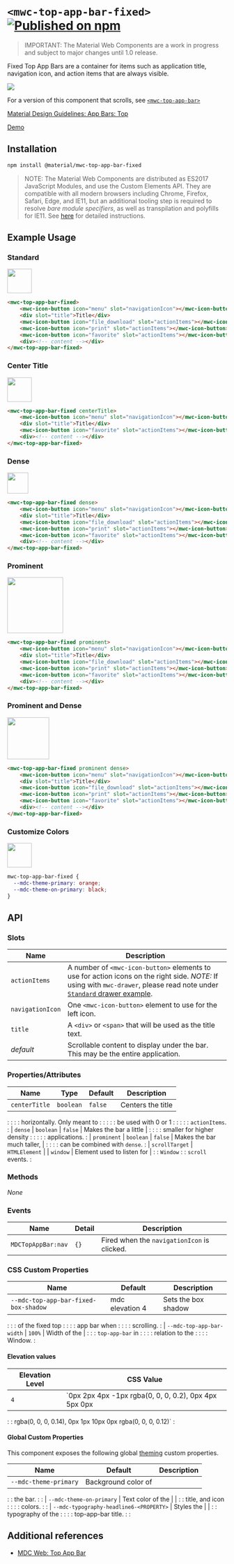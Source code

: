 # `<mwc-top-app-bar-fixed>` [![Published on npm](https://img.shields.io/npm/v/@material/mwc-top-app-bar-fixed.svg)](https://www.npmjs.com/package/@material/mwc-top-app-bar-fixed)
> IMPORTANT: The Material Web Components are a work in progress and subject to
> major changes until 1.0 release.

Fixed Top App Bars are a container for items such as application title,
navigation icon, and action items that are always visible.

![](images/fixed.gif)

For a version of this component that scrolls, see
[`<mwc-top-app-bar>`](https://github.com/material-components/material-components-web-components/tree/master/packages/top-app-bar)

[Material Design Guidelines: App Bars: Top](https://material.io/design/components/app-bars-top.html)

[Demo](https://material-components.github.io/material-web/demos/top-app-bar-fixed/)

## Installation

```sh
npm install @material/mwc-top-app-bar-fixed
```

> NOTE: The Material Web Components are distributed as ES2017 JavaScript
> Modules, and use the Custom Elements API. They are compatible with all modern
> browsers including Chrome, Firefox, Safari, Edge, and IE11, but an additional
> tooling step is required to resolve *bare module specifiers*, as well as
> transpilation and polyfills for IE11. See
> [here](https://github.com/material-components/material-components-web-components#quick-start)
> for detailed instructions.

## Example Usage

### Standard

<img src="images/standard.png" height="56px">

```html
<mwc-top-app-bar-fixed>
    <mwc-icon-button icon="menu" slot="navigationIcon"></mwc-icon-button>
    <div slot="title">Title</div>
    <mwc-icon-button icon="file_download" slot="actionItems"></mwc-icon-button>
    <mwc-icon-button icon="print" slot="actionItems"></mwc-icon-button>
    <mwc-icon-button icon="favorite" slot="actionItems"></mwc-icon-button>
    <div><!-- content --></div>
</mwc-top-app-bar-fixed>
```

### Center Title

<img src="images/center_title.png" height="56px">

```html
<mwc-top-app-bar-fixed centerTitle>
    <mwc-icon-button icon="menu" slot="navigationIcon"></mwc-icon-button>
    <div slot="title">Title</div>
    <mwc-icon-button icon="favorite" slot="actionItems"></mwc-icon-button>
    <div><!-- content --></div>
</mwc-top-app-bar-fixed>
```

### Dense

<img src="images/dense.png" height="48px">

```html
<mwc-top-app-bar-fixed dense>
    <mwc-icon-button icon="menu" slot="navigationIcon"></mwc-icon-button>
    <div slot="title">Title</div>
    <mwc-icon-button icon="file_download" slot="actionItems"></mwc-icon-button>
    <mwc-icon-button icon="print" slot="actionItems"></mwc-icon-button>
    <mwc-icon-button icon="favorite" slot="actionItems"></mwc-icon-button>
    <div><!-- content --></div>
</mwc-top-app-bar-fixed>
```

### Prominent

<img src="images/prominent.png" height="128px">

```html
<mwc-top-app-bar-fixed prominent>
    <mwc-icon-button icon="menu" slot="navigationIcon"></mwc-icon-button>
    <div slot="title">Title</div>
    <mwc-icon-button icon="file_download" slot="actionItems"></mwc-icon-button>
    <mwc-icon-button icon="print" slot="actionItems"></mwc-icon-button>
    <mwc-icon-button icon="favorite" slot="actionItems"></mwc-icon-button>
    <div><!-- content --></div>
</mwc-top-app-bar-fixed>
```

### Prominent and Dense

<img src="images/prominent_and_dense.png" height="96px">

```html
<mwc-top-app-bar-fixed prominent dense>
    <mwc-icon-button icon="menu" slot="navigationIcon"></mwc-icon-button>
    <div slot="title">Title</div>
    <mwc-icon-button icon="file_download" slot="actionItems"></mwc-icon-button>
    <mwc-icon-button icon="print" slot="actionItems"></mwc-icon-button>
    <mwc-icon-button icon="favorite" slot="actionItems"></mwc-icon-button>
    <div><!-- content --></div>
</mwc-top-app-bar-fixed>
```

### Customize Colors

<img src="images/custom_colors.png" height="56px">

```css
mwc-top-app-bar-fixed {
  --mdc-theme-primary: orange;
  --mdc-theme-on-primary: black;
}
```

## API

### Slots

Name             | Description
---------------- | -----------
`actionItems`    | A number of `<mwc-icon-button>` elements to use for action icons on the right side. _NOTE:_ If using with `mwc-drawer`, please read note under [`Standard` drawer example](https://github.com/material-components/material-components-web-components/tree/master/packages/top-app-bar).
`navigationIcon` | One `<mwc-icon-button>` element to use for the left icon.
`title`          | A `<div>` or `<span>` that will be used as the title text.
_default_        | Scrollable content to display under the bar. This may be the entire application.

### Properties/Attributes

| Name           | Type             | Default  | Description                   |
| -------------- | ---------------- | -------- | ----------------------------- |
| `centerTitle`  | `boolean`        | `false`  | Centers the title             |
:                :                  :          : horizontally. Only meant to   :
:                :                  :          : be used with 0 or 1           :
:                :                  :          : `actionItems`.                :
| `dense`        | `boolean`        | `false`  | Makes the bar a little        |
:                :                  :          : smaller for higher density    :
:                :                  :          : applications.                 :
| `prominent`    | `boolean`        | `false`  | Makes the bar much taller,    |
:                :                  :          : can be combined with `dense`. :
| `scrollTarget` | `HTMLElement` \| | `window` | Element used to listen for    |
:                : `Window`         :          : `scroll` events.              :

### Methods

*None*

### Events

Name               | Detail | Description
------------------ | ------ | -------------------------------------------
`MDCTopAppBar:nav` | `{}`   | Fired when the `navigationIcon` is clicked.

### CSS Custom Properties

| Name                                 | Default         | Description         |
| ------------------------------------ | --------------- | ------------------- |
| `--mdc-top-app-bar-fixed-box-shadow` | mdc elevation 4 | Sets the box shadow |
:                                      :                 : of the fixed top    :
:                                      :                 : app bar when        :
:                                      :                 : scrolling.          :
| `--mdc-top-app-bar-width`            | `100%`          | Width of the        |
:                                      :                 : `top-app-bar` in    :
:                                      :                 : relation to the     :
:                                      :                 : Window.             :

#### Elevation values

| Elevation Level | CSS Value                                                  |
| --------------- | ---------------------------------------------------------- |
| `4`             | `0px 2px 4px -1px rgba(0, 0, 0, 0.2), 0px 4px 5px 0px      |
:                 : rgba(0, 0, 0, 0.14), 0px 1px 10px 0px rgba(0, 0, 0, 0.12)` :

#### Global Custom Properties

This component exposes the following global
[theming](https://github.com/material-components/material-components-web-components/blob/master/docs/theming.md)
custom properties.

| Name                                    | Default             | Description |
| --------------------------------------- | ------------------- | ----------- |
| `--mdc-theme-primary`                   | Background color of |             |
:                                         : the bar.            :             :
| `--mdc-theme-on-primary`                | Text color of the   |             |
:                                         : title, and icon     :             :
:                                         : colors.             :             :
| `--mdc-typography-headline6-<PROPERTY>` | Styles the          |             |
:                                         : typography of the   :             :
:                                         : top-app-bar title.  :             :

## Additional references

-   [MDC Web: Top App Bar](https://material.io/develop/web/components/top-app-bar/)
